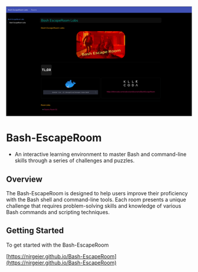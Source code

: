 ![Bash-EscapeRoom](./Labs/assets/images/screenshot.png)

# Bash-EscapeRoom

- An interactive learning environment to master Bash and command-line skills through a series of challenges and puzzles.

## Overview

The Bash-EscapeRoom is designed to help users improve their proficiency with the Bash shell and command-line tools. Each room presents a unique challenge that requires problem-solving skills and knowledge of various Bash commands and scripting techniques.

## Getting Started

To get started with the Bash-EscapeRoom

[https://nirgeier.github.io/Bash-EscapeRoom](https://nirgeier.github.io/Bash-EscapeRoom)

